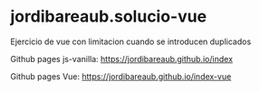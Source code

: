 # jordibareaub.solucio-vue
Ejercicio de vue con limitacion cuando se introducen duplicados

Github pages js-vanilla: https://jordibareaub.github.io/index

Github pages Vue: https://jordibareaub.github.io/index-vue
